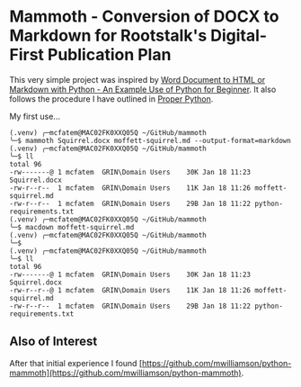 # Mammoth - Conversion of DOCX to Markdown for Rootstalk's Digital-First Publication Plan

This very simple project was inspired by [Word 
Document to HTML or Markdown with Python - An Example Use of Python for Beginner](https://towardsdatascience.com/word-document-to-html-or-markdown-with-python-37db7150258c).  It 
also follows the procedure I have outlined in [Proper Python](https://blog.summittdweller.com/proper-python/).    

My first use...  

```
(.venv) ╭─mcfatem@MAC02FK0XXQ05Q ~/GitHub/mammoth
╰─$ mammoth Squirrel.docx moffett-squirrel.md --output-format=markdown      
(.venv) ╭─mcfatem@MAC02FK0XXQ05Q ~/GitHub/mammoth
╰─$ ll
total 96
-rw-------@ 1 mcfatem  GRIN\Domain Users    30K Jan 18 11:23 Squirrel.docx
-rw-r--r--  1 mcfatem  GRIN\Domain Users    11K Jan 18 11:26 moffett-squirrel.md
-rw-r--r--  1 mcfatem  GRIN\Domain Users    29B Jan 18 11:22 python-requirements.txt
(.venv) ╭─mcfatem@MAC02FK0XXQ05Q ~/GitHub/mammoth
╰─$ macdown moffett-squirrel.md
(.venv) ╭─mcfatem@MAC02FK0XXQ05Q ~/GitHub/mammoth
╰─$
(.venv) ╭─mcfatem@MAC02FK0XXQ05Q ~/GitHub/mammoth
╰─$ ll
total 96
-rw-------@ 1 mcfatem  GRIN\Domain Users    30K Jan 18 11:23 Squirrel.docx
-rw-r--r--@ 1 mcfatem  GRIN\Domain Users    11K Jan 18 11:26 moffett-squirrel.md
-rw-r--r--  1 mcfatem  GRIN\Domain Users    29B Jan 18 11:22 python-requirements.txt
```

## Also of Interest
After that initial experience I found [https://github.com/mwilliamson/python-mammoth](https://github.com/mwilliamson/python-mammoth).  
